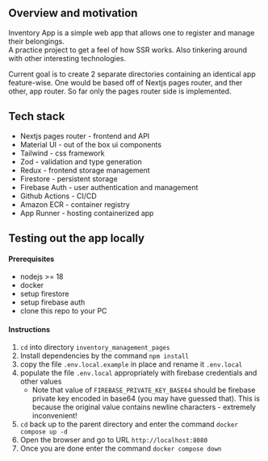 ## Overview and motivation
Inventory App is a simple web app that allows one to register and manage their belongings.  
A practice project to get a feel of how SSR works. Also tinkering around with other interesting technologies.

Current goal is to create 2 separate directories containing an identical app feature-wise. One would be based off of Nextjs pages router, and ther other, app router. So far only the pages router side is implemented.

## Tech stack
- Nextjs pages router - frontend and API
- Material UI - out of the box ui components
- Tailwind - css framework
- Zod - validation and type generation
- Redux - frontend storage management
- Firestore - persistent storage
- Firebase Auth - user authentication and management
- Github Actions - CI/CD
- Amazon ECR - container registry
- App Runner - hosting containerized app

## Testing out the app locally
#### Prerequisites
- nodejs >= 18
- docker
- setup firestore
- setup firebase auth
- clone this repo to your PC

#### Instructions
1. `cd` into directory `inventory_management_pages`
2. Install dependencies by the command `npm install`
3. copy the file `.env.local.example` in place and rename it `.env.local`
4. populate the file `.env.local` appropriately with firebase credentials and other values
    - Note that value of `FIREBASE_PRIVATE_KEY_BASE64` should be firebase private key encoded in base64 (you may have guessed that). This is because the original value contains newline characters - extremely inconvenient!
5. `cd` back up to the parent directory and enter the command `docker compose up -d`
6. Open the browser and go to URL `http://localhost:8080`
7. Once you are done enter the command `docker compose down`
